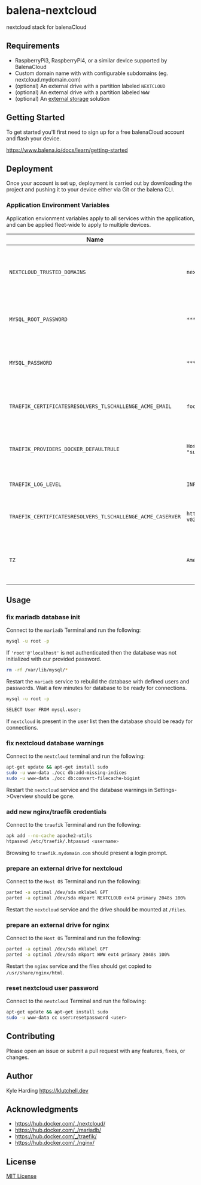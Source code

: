 # balena-nextcloud

nextcloud stack for balenaCloud

## Requirements

* RaspberryPi3, RaspberryPi4, or a similar device supported by BalenaCloud
* Custom domain name with with configurable subdomains (eg. nextcloud.mydomain.com)
* (optional) An external drive with a partition labeled `NEXTCLOUD`
* (optional) An external drive with a partition labeled `WWW`
* (optional) An [external storage](https://docs.nextcloud.com/server/18/admin_manual/configuration_files/external_storage_configuration_gui.html) solution

## Getting Started

To get started you'll first need to sign up for a free balenaCloud account and flash your device.

<https://www.balena.io/docs/learn/getting-started>

## Deployment

Once your account is set up, deployment is carried out by downloading the project and pushing it to your device either via Git or the balena CLI.

### Application Environment Variables

Application envionment variables apply to all services within the application, and can be applied fleet-wide to apply to multiple devices.

|Name|Example|Purpose|
|---|---|---|
|`NEXTCLOUD_TRUSTED_DOMAINS`|`nextcloud.mydomain.com`|space-separated list of trusted domains for remote access|
|`MYSQL_ROOT_PASSWORD`|`********`|password that will be set for the MariaDB root account|
|`MYSQL_PASSWORD`|`********`|password that will be set for the MariaDB nextcloud account|
|`TRAEFIK_CERTIFICATESRESOLVERS_TLSCHALLENGE_ACME_EMAIL`|`foo@bar.com`|email address to use for ACME registration|
|`TRAEFIK_PROVIDERS_DOCKER_DEFAULTRULE`|``Host(`{{index .Labels "subdomain"}}.mydomain.com`)``|replace `mydomain.com` with your domain managed by Cloudflare|
|`TRAEFIK_LOG_LEVEL`|`INFO`|(optional) log level for traefik|
|`TRAEFIK_CERTIFICATESRESOLVERS_TLSCHALLENGE_ACME_CASERVER`|`https://acme-staging-v02.api.letsencrypt.org/directory`|(optional) specify a different CA server to use|
|`TZ`|`America/Toronto`|(optional) inform services of the [timezone](https://en.wikipedia.org/wiki/List_of_tz_database_time_zones) in your location|

## Usage

### fix mariadb database init

Connect to the `mariadb` Terminal and run the following:

```bash
mysql -u root -p
```

If `'root'@'localhost'` is not authenticated then the database was not initialized with our provided password.

```bash
rm -rf /var/lib/mysql/*
```

Restart the `mariadb` service to rebuild the database with defined users and passwords. Wait a few minutes for database to be ready for connections.

```bash
mysql -u root -p

SELECT User FROM mysql.user;
```

If `nextcloud` is present in the user list then the database should be ready for connections.

### fix nextcloud database warnings

Connect to the `nextcloud` terminal and run the following:

```bash
apt-get update && apt-get install sudo
sudo -u www-data ./occ db:add-missing-indices
sudo -u www-data ./occ db:convert-filecache-bigint
```

Restart the `nextcloud` service and the database warnings in Settings->Overview should be gone.

### add new nginx/traefik credentials

Connect to the `traefik` Terminal and run the following:

```bash
apk add --no-cache apache2-utils
htpasswd /etc/traefik/.htpasswd <username>
```

Browsing to `traefik.mydomain.com` should present a login prompt.

### prepare an external drive for nextcloud

Connect to the `Host OS` Terminal and run the following:

```bash
parted -a optimal /dev/sda mklabel GPT
parted -a optimal /dev/sda mkpart NEXTCLOUD ext4 primary 2048s 100%
```

Restart the `nextcloud` service and the drive should be mounted at `/files`.

### prepare an external drive for nginx

Connect to the `Host OS` Terminal and run the following:

```bash
parted -a optimal /dev/sda mklabel GPT
parted -a optimal /dev/sda mkpart WWW ext4 primary 2048s 100%
```

Restart the `nginx` service and the files should get copied to `/usr/share/nginx/html`.

### reset nextcloud user password

Connect to the `nextcloud` Terminal and run the following:

```bash
apt-get update && apt-get install sudo
sudo -u www-data cc user:resetpassword <user>
```

## Contributing

Please open an issue or submit a pull request with any features, fixes, or changes.

## Author

Kyle Harding <https://klutchell.dev>

## Acknowledgments

* <https://hub.docker.com/_/nextcloud/>
* <https://hub.docker.com/_/mariadb/>
* <https://hub.docker.com/_/traefik/>
* <https://hub.docker.com/_/nginx/>

## License

[MIT License](./LICENSE)
